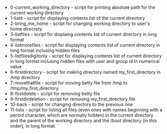- 0-current_working_directory - script for printing absolute path for the current working directory
- 1-listit - script for displaying contents list of the current directory
- 2-bring_me_home - script for changing working directory to user's home direcroty
- 3-listfiles - script for displaing contents list of current directory in long format
- 4-listmorefiles - script for displaying contents list of current directory in long format inclusing hidden files
- 5-listfilesdigitonly - script for displaying contents list of current directory in long format inclusing hidden files with user and group id in numerical value
- 6-firstdirectory - script for making directory named my_first_directory in /tmp directory
- 7-movethatfile - script for moving betty file from /tmp to /tmp/my_first_directory
- 8-firstdelete - script for removing betty file
- 9-firstdirdeletion - script for removing my_first_directory file
- 10-back - script for changing directory to the previous one
- 11-lists - script for listing all files (even ones with names beginning with a period character, which are normally hidden) in the current directory and the parent of the working directory and the /boot directory (in this order), in long format.
`
